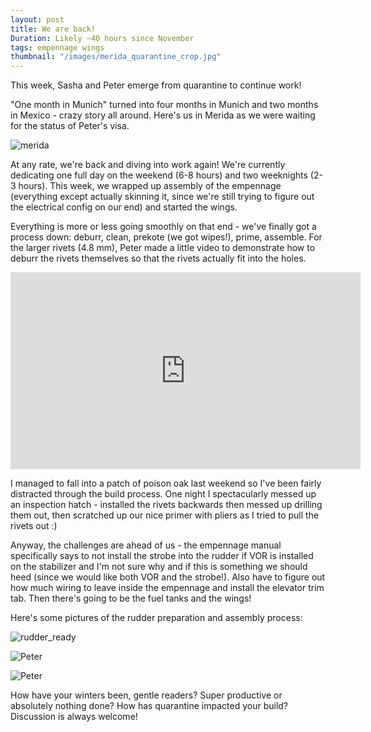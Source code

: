 ```yaml
---
layout: post
title: We are back!
Duration: Likely ~40 hours since November
tags: empennage wings
thumbnail: "/images/merida_quarantine_crop.jpg"
---
```

This week, Sasha and Peter emerge from quarantine to continue work!

"One month in Munich" turned into four months in Munich and two months in Mexico - crazy story all around. Here's us in Merida as we were waiting for the status of Peter's visa.

![merida](/images/merida_quarantine_crop.jpg)

At any rate, we're back and diving into work again! We're currently dedicating one full day on the weekend (6-8 hours) and two weeknights (2-3 hours). This week, we wrapped up assembly of the empennage (everything except actually skinning it, since we're still trying to figure out the electrical config on our end) and started the wings. 

Everything is more or less going smoothly on that end - we've finally got a process down: deburr, clean, prekote (we got wipes!), prime, assemble. For the larger rivets (4.8 mm), Peter made a little video to demonstrate how to deburr the rivets themselves so that the rivets actually fit into the holes.

<iframe width="560" height="315" src="https://www.youtube.com/embed/NiV3e3vOspU" frameborder="0" allow="accelerometer; autoplay; encrypted-media; gyroscope; picture-in-picture" allowfullscreen></iframe>

I managed to fall into a patch of poison oak last weekend so I've been fairly distracted through the build process. One night I spectacularly messed up an inspection hatch - installed the rivets backwards then messed up drilling them out, then scratched up our nice primer with pliers as I tried to pull the rivets out :)

Anyway, the challenges are ahead of us - the empennage manual specifically says to not install the strobe into the rudder if VOR is installed on the stabilizer and I'm not sure why and if this is something we should heed (since we would like both VOR and the strobe!). Also have to figure out how much wiring to leave inside the empennage and install the elevator trim tab. Then there's going to be the fuel tanks and the wings!

Here's some pictures of the rudder preparation and assembly process:

![rudder_ready](/images/rudder_to_prime.jpg)

![Peter](/images/Peter_priming.jpg)

![Peter](/images/rudder_assembly.jpg)

How have your winters been, gentle readers? Super productive or absolutely nothing done? How has quarantine impacted your build? Discussion is always welcome!
